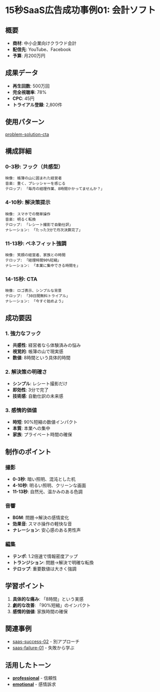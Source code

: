 # 15秒SaaS広告成功事例01: 会計ソフト

## 概要
- **商材**: 中小企業向けクラウド会計
- **配信先**: YouTube、Facebook
- **予算**: 月200万円

## 成果データ
- **再生回数**: 500万回
- **完全視聴率**: 78%
- **CPC**: 45円
- **トライアル登録**: 2,800件

## 使用パターン
[problem-solution-cta](../../patterns/15sec-ads/problem-solution-cta.md)

## 構成詳細

### 0-3秒: フック（共感型）
```
映像: 帳簿の山に囲まれた経営者
音楽: 重く、プレッシャーを感じる
テロップ: 「毎月の経理作業、8時間かかってませんか？」
```

### 4-10秒: 解決策提示
```
映像: スマホでの簡単操作
音楽: 明るく転換
テロップ: 「レシート撮影で自動仕訳」
ナレーション: 「たった3分で月次決算完了」
```

### 11-13秒: ベネフィット強調
```
映像: 笑顔の経営者、家族との時間
テロップ: 「経理時間90%短縮」
ナレーション: 「本業に集中できる時間を」
```

### 14-15秒: CTA
```
映像: ロゴ表示、シンプルな背景
テロップ: 「30日間無料トライアル」
ナレーション: 「今すぐ始めよう」
```

## 成功要因

### 1. 強力なフック
- **共感性**: 経営者なら体験済みの悩み
- **視覚的**: 帳簿の山で現実感
- **数値**: 8時間という具体的時間

### 2. 解決策の明確さ
- **シンプル**: レシート撮影だけ
- **即効性**: 3分で完了
- **技術感**: 自動仕訳の未来感

### 3. 感情的価値
- **時短**: 90%短縮の数値インパクト
- **本質**: 本業への集中
- **家族**: プライベート時間の確保

## 制作のポイント

### 撮影
- **0-3秒**: 暗い照明、混沌とした机
- **4-10秒**: 明るい照明、クリーンな画面
- **11-13秒**: 自然光、温かみのある色調

### 音響
- **BGM**: 問題→解決の感情変化
- **効果音**: スマホ操作の軽快な音
- **ナレーション**: 安心感のある男性声

### 編集
- **テンポ**: 1.2倍速で情報密度アップ
- **トランジション**: 問題→解決で明確な転換
- **テロップ**: 重要数値は大きく強調

## 学習ポイント
1. **具体的な痛み**: 「8時間」という実感
2. **劇的な改善**: 「90%短縮」のインパクト
3. **感情的価値**: 家族時間の確保

## 関連事例
- [saas-success-02](../15sec-ads/saas-success-02.md) - 別アプローチ
- [saas-failure-01](../15sec-ads/saas-failure-01.md) - 失敗から学ぶ

## 活用したトーン
- **[professional](../../../common/content-tone/professional.md)** - 信頼性
- **[emotional](../../../common/content-tone/emotional.md)** - 感情訴求